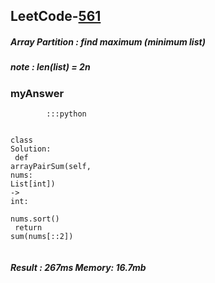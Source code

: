 <h2>LeetCode-<a href="https://leetcode.com/problems/array-partition/">561</a></h2>
<h5>Array Partition : find maximum (minimum list)</h5>
<h5>note : len(list) = 2n</h5><h3>myAnswer</h3><div class="codehilite"><pre><span></span><code><span class="w">        </span><span class="o">::</span><span class="err">:</span><span class="n">python</span><span class="w"></span>

<span class="k">class</span><span class="w"> </span><span class="nl">Solution</span><span class="p">:</span><span class="w"></span>
<span class="w">    </span><span class="n">def</span><span class="w"> </span><span class="n">arrayPairSum</span><span class="p">(</span><span class="n">self</span><span class="p">,</span><span class="w"> </span><span class="nl">nums</span><span class="p">:</span><span class="w"> </span><span class="n">List</span><span class="o">[</span><span class="n">int</span><span class="o">]</span><span class="p">)</span><span class="w"> </span><span class="o">-&gt;</span><span class="w"> </span><span class="nc">int</span><span class="err">:</span><span class="w"></span>
<span class="w">        </span><span class="n">nums</span><span class="p">.</span><span class="n">sort</span><span class="p">()</span><span class="w"></span>
<span class="w">        </span><span class="k">return</span><span class="w"> </span><span class="nf">sum</span><span class="p">(</span><span class="n">nums</span><span class="o">[</span><span class="n">::2</span><span class="o">]</span><span class="p">)</span><span class="w"></span>
</code></pre></div><h5>Result : 267ms Memory: 16.7mb</h5>